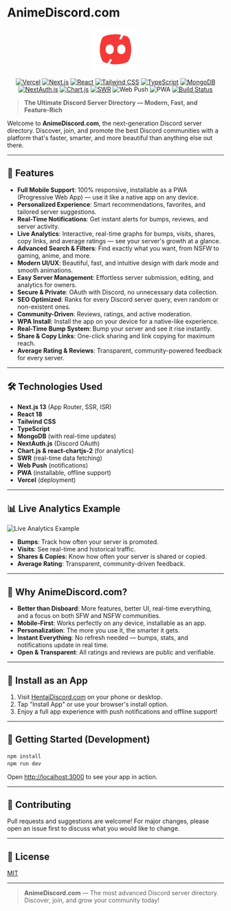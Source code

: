 # AnimeDiscord.com

<p align="center">
  <img src="public/blank-icon.png" alt="AnimeDiscord Logo" width="100" />
</p>

<p align="center">
  <a href="https://vercel.com?utm_source=anime-discord"><img src="https://img.shields.io/badge/Deployed%20on-Vercel-black?logo=vercel" alt="Vercel" /></a>
  <a href="https://www.npmjs.com/package/next"><img src="https://img.shields.io/npm/v/next?color=crimson&label=Next.js&logo=next.js" alt="Next.js" /></a>
  <a href="https://react.dev/"><img src="https://img.shields.io/badge/React-18-61dafb?logo=react" alt="React" /></a>
  <a href="https://tailwindcss.com/"><img src="https://img.shields.io/badge/TailwindCSS-2dd4bf?logo=tailwindcss&logoColor=white" alt="Tailwind CSS" /></a>
  <a href="https://www.typescriptlang.org/"><img src="https://img.shields.io/badge/TypeScript-3178c6?logo=typescript&logoColor=white" alt="TypeScript" /></a>
  <a href="https://www.mongodb.com/"><img src="https://img.shields.io/badge/MongoDB-47A248?logo=mongodb&logoColor=white" alt="MongoDB" /></a>
  <a href="https://next-auth.js.org/"><img src="https://img.shields.io/badge/NextAuth.js-1a202c?logo=nextdotjs" alt="NextAuth.js" /></a>
  <a href="https://www.chartjs.org/"><img src="https://img.shields.io/badge/Chart.js-f5788d?logo=chart.js&logoColor=white" alt="Chart.js" /></a>
  <a href="https://swr.vercel.app/"><img src="https://img.shields.io/badge/SWR-000?logo=vercel&logoColor=white" alt="SWR" /></a>
  <img src="https://img.shields.io/badge/Web%20Push-5a5a5a?logo=web-push&logoColor=white" alt="Web Push" />
  <img src="https://img.shields.io/badge/PWA-4285f4?logo=pwa&logoColor=white" alt="PWA" />
  <a href="https://github.com/yourusername/anime-discord/actions"><img src="https://github.com/yourusername/anime-discord/workflows/CI/badge.svg" alt="Build Status" /></a>
</p>

> **The Ultimate Discord Server Directory — Modern, Fast, and Feature-Rich**

Welcome to **AnimeDiscord.com**, the next-generation Discord server directory. Discover, join, and promote the best Discord communities with a platform that's faster, smarter, and more beautiful than anything else out there.

---

## 🚀 Features

- **Full Mobile Support**: 100% responsive, installable as a PWA (Progressive Web App) — use it like a native app on any device.
- **Personalized Experience**: Smart recommendations, favorites, and tailored server suggestions.
- **Real-Time Notifications**: Get instant alerts for bumps, reviews, and server activity.
- **Live Analytics**: Interactive, real-time graphs for bumps, visits, shares, copy links, and average ratings — see your server's growth at a glance.
- **Advanced Search & Filters**: Find exactly what you want, from NSFW to gaming, anime, and more.
- **Modern UI/UX**: Beautiful, fast, and intuitive design with dark mode and smooth animations.
- **Easy Server Management**: Effortless server submission, editing, and analytics for owners.
- **Secure & Private**: OAuth with Discord, no unnecessary data collection.
- **SEO Optimized**: Ranks for every Discord server query, even random or non-existent ones.
- **Community-Driven**: Reviews, ratings, and active moderation.
- **WPA Install**: Install the app on your device for a native-like experience.
- **Real-Time Bump System**: Bump your server and see it rise instantly.
- **Share & Copy Links**: One-click sharing and link copying for maximum reach.
- **Average Rating & Reviews**: Transparent, community-powered feedback for every server.

---

## 🛠️ Technologies Used

- **Next.js 13** (App Router, SSR, ISR)
- **React 18**
- **Tailwind CSS**
- **TypeScript**
- **MongoDB** (with real-time updates)
- **NextAuth.js** (Discord OAuth)
- **Chart.js & react-chartjs-2** (for analytics)
- **SWR** (real-time data fetching)
- **Web Push** (notifications)
- **PWA** (installable, offline support)
- **Vercel** (deployment)

---

## 📊 Live Analytics Example

![Live Analytics Example](public/embed-image.avif)

- **Bumps**: Track how often your server is promoted.
- **Visits**: See real-time and historical traffic.
- **Shares & Copies**: Know how often your server is shared or copied.
- **Average Rating**: Transparent, community-driven feedback.

---

## 🌟 Why AnimeDiscord.com?

- **Better than Disboard**: More features, better UI, real-time everything, and a focus on both SFW and NSFW communities.
- **Mobile-First**: Works perfectly on any device, installable as an app.
- **Personalization**: The more you use it, the smarter it gets.
- **Instant Everything**: No refresh needed — bumps, stats, and notifications update in real time.
- **Open & Transparent**: All ratings and reviews are public and verifiable.

---

## 📱 Install as an App

1. Visit [HentaiDiscord.com](https://hentaidiscord.com) on your phone or desktop.
2. Tap "Install App" or use your browser's install option.
3. Enjoy a full app experience with push notifications and offline support!

---

## 📝 Getting Started (Development)

```bash
npm install
npm run dev
```

Open [http://localhost:3000](http://localhost:3000) to see your app in action.

---

## 🤝 Contributing

Pull requests and suggestions are welcome! For major changes, please open an issue first to discuss what you would like to change.

---

## 📄 License

[MIT](LICENSE)

---

> **AnimeDiscord.com** — The most advanced Discord server directory. Discover, join, and grow your community today!
